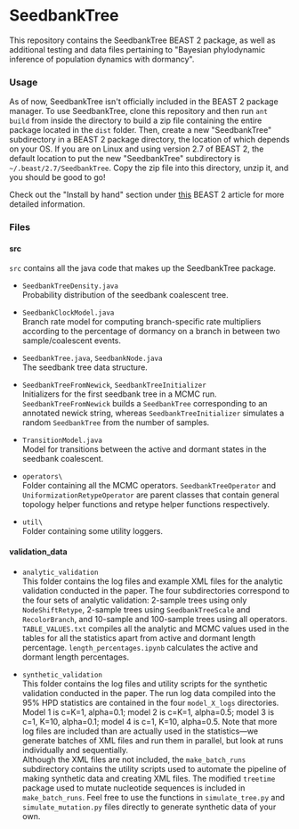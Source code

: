 # SeedbankTree

This repository contains the SeedbankTree BEAST 2 package, as well as additional testing and data files pertaining to "Bayesian phylodynamic inference of population dynamics with dormancy".

### Usage

As of now, SeedbankTree isn't officially included in the BEAST 2 package manager. To use SeedbankTree, clone this repository and then run `ant build` from inside the directory to build a zip file containing the entire package located in the `dist` folder. Then, create a new "SeedbankTree" subdirectory in a BEAST 2 package directory, the location of which depends on your OS. If you are on Linux and using version 2.7 of BEAST 2, the default location to put the new "SeedbankTree" subdirectory is `~/.beast/2.7/SeedbankTree`. Copy the zip file into this directory, unzip it, and you should be good to go!

Check out the "Install by hand" section under [this](https://www.beast2.org/managing-packages/) BEAST 2 article for more detailed information.

### Files

#### src

`src` contains all the java code that makes up the SeedbankTree package.

- `SeedbankTreeDensity.java` \
  Probability distribution of the seedbank coalescent tree.

- `SeedbankClockModel.java` \
  Branch rate model for computing branch-specific rate multipliers according to the percentage of dormancy on a branch in between two sample/coalescent events.

- `SeedbankTree.java`, `SeedbankNode.java` \
  The seedbank tree data structure.

- `SeedbankTreeFromNewick`, `SeedbankTreeInitializer` \
  Initializers for the first seedbank tree in a MCMC run. `SeedbankTreeFromNewick` builds a `SeedbankTree` corresponding to an annotated newick string, whereas `SeedbankTreeInitializer` simulates a random `SeedbankTree` from the number of samples.

- `TransitionModel.java` \
  Model for transitions between the active and dormant states in the seedbank coalescent.

- `operators\` \
  Folder containing all the MCMC operators. `SeedbankTreeOperator` and `UniformizationRetypeOperator` are parent classes that contain general topology helper functions and retype helper functions respectively.

- `util\` \
  Folder containing some utility loggers.

#### validation_data

- `analytic_validation` \
  This folder contains the log files and example XML files for the analytic validation conducted in the paper. The four subdirectories correspond to the four sets of analytic validation: 2-sample trees using only `NodeShiftRetype`, 2-sample trees using `SeedbankTreeScale` and `RecolorBranch`, and 10-sample and 100-sample trees using all operators. `TABLE_VALUES.txt` compiles all the analytic and MCMC values used in the tables for all the statistics apart from active and dormant length percentage. `length_percentages.ipynb` calculates the active and dormant length percentages.

- `synthetic_validation` \
  This folder contains the log files and utility scripts for the synthetic validation conducted in the paper. The run log data compiled into the 95% HPD statistics are contained in the four `model_X_logs` directories. Model 1 is c=K=1, alpha=0.1; model 2 is c=K=1, alpha=0.5; model 3 is c=1, K=10, alpha=0.1; model 4 is c=1, K=10, alpha=0.5. Note that more log files are included than are actually used in the statistics—we generate batches of XML files and run them in parallel, but look at runs individually and sequentially. \
  Although the XML files are not included, the `make_batch_runs` subdirectory contains the utility scripts used to automate the pipeline of making synthetic data and creating XML files. The modified `treetime` package used to mutate nucleotide sequences is included in `make_batch_runs`. Feel free to use the functions in `simulate_tree.py` and `simulate_mutation.py` files directly to generate synthetic data of your own.

